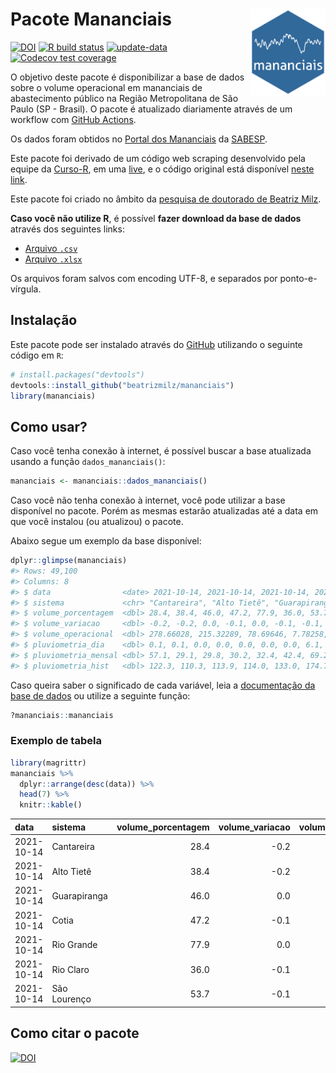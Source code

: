 
<!-- README.md is generated from README.Rmd. Please edit that file -->

# Pacote Mananciais <img src="man/figures/hexlogo.png" align="right" width = "120px"/>

<!-- badges: start -->

[![DOI](https://zenodo.org/badge/DOI/10.5281/zenodo.4733056.svg)](https://doi.org/10.5281/zenodo.4733056)
[![R build
status](https://github.com/beatrizmilz/mananciais/workflows/R-CMD-check/badge.svg)](https://github.com/beatrizmilz/mananciais/actions)
[![update-data](https://github.com/beatrizmilz/mananciais/actions/workflows/2-update_data.yaml/badge.svg)](https://github.com/beatrizmilz/mananciais/actions/workflows/2-update_data.yaml)
[![Codecov test
coverage](https://codecov.io/gh/beatrizmilz/mananciais/branch/master/graph/badge.svg)](https://codecov.io/gh/beatrizmilz/mananciais?branch=master)
<!-- badges: end -->

O objetivo deste pacote é disponibilizar a base de dados sobre o volume
operacional em mananciais de abastecimento público na Região
Metropolitana de São Paulo (SP - Brasil). O pacote é atualizado
diariamente através de um workflow com [GitHub
Actions](https://github.com/beatrizmilz/mananciais/actions).

Os dados foram obtidos no [Portal dos
Mananciais](http://mananciais.sabesp.com.br/Situacao) da
[SABESP](http://site.sabesp.com.br/site/Default.aspx).

Este pacote foi derivado de um código web scraping desenvolvido pela
equipe da [Curso-R](https://www.curso-r.com/), em uma
[live](https://youtu.be/jvZIxrMmOcQ), e o código original está
disponível [neste
link](https://github.com/curso-r/lives/blob/master/drafts/20200730_scraper_sabesp.R).

Este pacote foi criado no âmbito da [pesquisa de doutorado de Beatriz
Milz](https://beatrizmilz.github.io/tese/).

**Caso você não utilize R**, é possível **fazer download da base de
dados** através dos seguintes links:

  - [Arquivo
    `.csv`](https://github.com/beatrizmilz/mananciais/raw/master/inst/extdata/mananciais.csv)
  - [Arquivo
    `.xlsx`](https://github.com/beatrizmilz/mananciais/blob/master/inst/extdata/mananciais.xlsx?raw=true)

Os arquivos foram salvos com encoding UTF-8, e separados por
ponto-e-vírgula.

## Instalação

Este pacote pode ser instalado através do [GitHub](https://github.com/)
utilizando o seguinte código em `R`:

``` r
# install.packages("devtools")
devtools::install_github("beatrizmilz/mananciais")
library(mananciais)
```

## Como usar?

Caso você tenha conexão à internet, é possível buscar a base atualizada
usando a função `dados_mananciais()`:

``` r
mananciais <- mananciais::dados_mananciais() 
```

Caso você não tenha conexão à internet, você pode utilizar a base
disponível no pacote. Porém as mesmas estarão atualizadas até a data em
que você instalou (ou atualizou) o pacote.

Abaixo segue um exemplo da base disponível:

``` r
dplyr::glimpse(mananciais)
#> Rows: 49,100
#> Columns: 8
#> $ data                <date> 2021-10-14, 2021-10-14, 2021-10-14, 2021-10-14, 2…
#> $ sistema             <chr> "Cantareira", "Alto Tietê", "Guarapiranga", "Cotia…
#> $ volume_porcentagem  <dbl> 28.4, 38.4, 46.0, 47.2, 77.9, 36.0, 53.7, 28.6, 38…
#> $ volume_variacao     <dbl> -0.2, -0.2, 0.0, -0.1, 0.0, -0.1, -0.1, 0.0, -0.1,…
#> $ volume_operacional  <dbl> 278.66028, 215.32289, 78.69646, 7.78258, 87.36326,…
#> $ pluviometria_dia    <dbl> 0.1, 0.1, 0.0, 0.0, 0.0, 0.0, 0.0, 6.1, 0.0, 2.0, …
#> $ pluviometria_mensal <dbl> 57.1, 29.1, 29.8, 30.2, 32.4, 42.4, 69.2, 57.0, 29…
#> $ pluviometria_hist   <dbl> 122.3, 110.3, 113.9, 114.0, 133.0, 174.7, 140.5, 1…
```

Caso queira saber o significado de cada variável, leia a [documentação
da base de
dados](https://beatrizmilz.github.io/mananciais/reference/mananciais.html)
ou utilize a seguinte função:

``` r
?mananciais::mananciais
```

### Exemplo de tabela

``` r
library(magrittr)
mananciais %>% 
  dplyr::arrange(desc(data)) %>% 
  head(7) %>%
  knitr::kable()
```

| data       | sistema      | volume\_porcentagem | volume\_variacao | volume\_operacional | pluviometria\_dia | pluviometria\_mensal | pluviometria\_hist |
| :--------- | :----------- | ------------------: | ---------------: | ------------------: | ----------------: | -------------------: | -----------------: |
| 2021-10-14 | Cantareira   |                28.4 |            \-0.2 |           278.66028 |               0.1 |                 57.1 |              122.3 |
| 2021-10-14 | Alto Tietê   |                38.4 |            \-0.2 |           215.32289 |               0.1 |                 29.1 |              110.3 |
| 2021-10-14 | Guarapiranga |                46.0 |              0.0 |            78.69646 |               0.0 |                 29.8 |              113.9 |
| 2021-10-14 | Cotia        |                47.2 |            \-0.1 |             7.78258 |               0.0 |                 30.2 |              114.0 |
| 2021-10-14 | Rio Grande   |                77.9 |              0.0 |            87.36326 |               0.0 |                 32.4 |              133.0 |
| 2021-10-14 | Rio Claro    |                36.0 |            \-0.1 |             4.92443 |               0.0 |                 42.4 |              174.7 |
| 2021-10-14 | São Lourenço |                53.7 |            \-0.1 |            47.66259 |               0.0 |                 69.2 |              140.5 |

## Como citar o pacote

[![DOI](https://zenodo.org/badge/DOI/10.5281/zenodo.4733056.svg)](https://doi.org/10.5281/zenodo.4733056)
